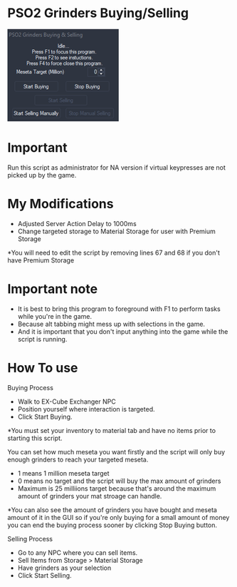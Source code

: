 # PSO2 Grinders Buying/Selling
![Screenshot](/Screenshot.png?raw=true "Screenshot")

# Important
Run this script as administrator for NA version if virtual keypresses are not picked up by the game.

# My Modifications
- Adjusted Server Action Delay to 1000ms
- Change targeted storage to Material Storage for user with Premium Storage

*You will need to edit the script by removing lines 67 and 68 if you don't have Premium Storage

# Important note
- It is best to bring this program to foreground with F1 to perform tasks while you're in the game.
- Because alt tabbing might mess up with selections in the game.
- And it is important that you don't input anything into the game while the script is running.

# How To use

Buying Process
- Walk to EX-Cube Exchanger NPC
- Position yourself where interaction is targeted.
- Click Start Buying.

*You must set your inventory to material tab and have no items prior to starting this script. 

You can set how much meseta you want firstly and the script will only buy enough grinders to reach your targeted meseta.
- 1 means 1 million meseta target
- 0 means no target and the script will buy the max amount of grinders
- Maximum is 25 milliions target because that's around the maximum amount of grinders your mat stroage can handle.

*You can also see the amount of grinders you have bought and meseta amount of it in the GUI so if you're only buying for a small amount of money you can end the buying process sooner by clicking Stop Buying button.

Selling Process
- Go to any NPC where you can sell items.
- Sell Items from Storage > Material Storage
- Have grinders as your selection
- Click Start Selling.
